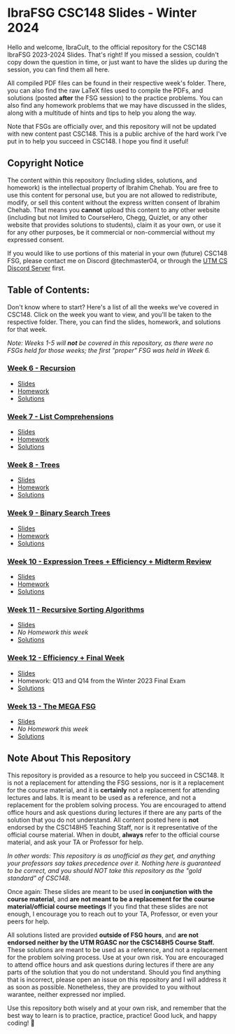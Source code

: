 # IbraFSG CSC148 Slides - Winter 2024
Hello and welcome, IbraCult, to the official repository for the CSC148 IbraFSG 2023-2024 Slides. That's right! If you missed a session, couldn't copy down the question in time, or just want to have the slides up during the session, you can find them all here. 

All compiled PDF files can be found in their respective week's folder. There, you can also find the raw LaTeX files used to compile the PDFs, and solutions (posted **after** the FSG session) to the practice problems. You can also find any homework problems that we may have discussed in the slides, along with a multitude of hints and tips to help you along the way.

Note that FSGs are officially over, and this repository will not be updated with new content past CSC148. This is a public archive of the hard work I've put in to help you succeed in CSC148. I hope you find it useful!

## Copyright Notice
The content within this repository (Including slides, solutions, and homework) is the intellectual property of Ibrahim Chehab. You are free to use this content for personal use, but you are not allowed to redistribute, modify, or sell this content without the express written consent of Ibrahim Chehab. That means you **cannot** upload this content to any other website (including but not limited to CourseHero, Chegg, Quizlet, or any other website that provides solutions to students), claim it as your own, or use it for any other purposes, be it commercial or non-commercial without my expressed consent. 

If you would like to use portions of this material in your own (future) CSC148 FSG, please contact me on Discord @techmaster04, or through the [UTM CS Discord Server](discord.gg/utmcs) first. 

## Table of Contents:
Don't know where to start? Here's a list of all the weeks we've covered in CSC148. Click on the week you want to view, and you'll be taken to the respective folder. There, you can find the slides, homework, and solutions for that week.

*Note: Weeks 1-5 will* ***not*** *be covered in this repository, as there were no FSGs held for those weeks; the first "proper" FSG was held in Week 6.*

### [Week 6 - Recursion](/Week%206%20-%20Recursion)
- [Slides](/Week%206%20-%20Recursion/slides.pdf)
- [Homework](/Week%206%20-%20Recursion/Homework.md)
- [Solutions](/Week%206%20-%20Recursion/solutions.py)

### [Week 7 - List Comprehensions](/Week%207%20-%20List%20Comprehensions)
- [Slides](/Week%207%20-%20List%20Comprehensions/slides.pdf)
- [Homework](/Week%207%20-%20List%20Comprehensions/homework.md)
- [Solutions](/Week%207%20-%20List%20Comprehensions/solutions.py)

### [Week 8 - Trees](/Week%208%20-%20Trees)
- [Slides](/Week%208%20-%20Trees/slides.pdf)
- [Homework](/Week%208%20-%20Trees/homework.md)
- [Solutions](/Week%208%20-%20Trees/solutions.md)

### [Week 9 - Binary Search Trees](/Week%209%20-%20Binary%20Search%20Trees)
- [Slides](/Week%209%20-%20Binary%20Search%20Trees/slides.pdf)
- [Homework](/Week%209%20-%20Binary%20Search%20Trees/homework.md)
- [Solutions](/Week%209%20-%20Binary%20Search%20Trees/Solutions)

### [Week 10 - Expression Trees + Efficiency + Midterm Review](/Week%2010%20-%20Expression%20Trees%20+%20Efficiency%20+%20Midterm%20Review)
- [Slides](/Week%2010%20-%20Expression%20Trees%20+%20Efficiency%20+%20Midterm%20Review/slides.pdf)
- [Homework](/Week%2010%20-%20Expression%20Trees%20+%20Efficiency%20+%20Midterm%20Review/Homework/readme.md)
- [Solutions](/Week%2010%20-%20Expression%20Trees%20+%20Efficiency%20+%20Midterm%20Review/Solutions)

### [Week 11 - Recursive Sorting Algorithms](/Week%2011%20-%20Recursive%20Sorting%20Algorithms)
- [Slides](/Week%2011%20-%20Recursive%20Sorting%20Algorithms/slides.pdf)
- *No Homework this week*
- [Solutions](/Week%2011%20-%20Recursive%20Sorting%20Algorithms/Solutions/solutions.pdf)

### [Week 12 - Efficiency + Final Week](/Week%2012%20-%20Efficiency%20+%20Final%20Week)
- [Slides](/Week%2012%20-%20Efficiency%20+%20Final%20Week/slides.pdf)
- Homework: Q13 and Q14 from the Winter 2023 Final Exam
- [Solutions](/Week%2012%20-%20Efficiency%20+%20Final%20Week/Solutions/solutions.pdf)

### [Week 13 - The MEGA FSG](/The%20MEGA%20FSG/)
- [Slides](/The%20MEGA%20FSG/slides.pdf)
- *No Homework this week*
- [Solutions](/The%20MEGA%20FSG/Solutions)


## Note About This Repository
This repository is provided as a resource to help you succeed in CSC148. It is not a replacement for attending the FSG sessions, nor is it a replacement for the course material, and it is **certainly** not a replacement for attending lectures and labs. It is meant to be used as a reference, and not a replacement for the problem solving process. You are encouraged to attend office hours and ask questions during lectures if there are any parts of the solution that you do not understand. All content posted here is **not** endorsed by the CSC148H5 Teaching Staff, nor is it representative of the official course material. When in doubt, **always** refer to the official course material, and ask your TA or Professor for help. 

*In other words: This repository is as unofficial as they get, and anything your professors say takes precedence over it. Nothing here is guaranteed to be correct, and you should NOT take this repository as the "gold standard" of CSC148*.

Once again: These slides are meant to be used **in conjunction with the course material**, and **are not meant to be a replacement for the course material/official course meetings** If you find that these slides are not enough, I encourage you to reach out to your TA, Professor, or even your peers for help.

All solutions listed are provided **outside of FSG hours**, and **are not endorsed neither by the UTM RGASC nor the CSC148H5 Course Staff.** These solutions are meant to be used as a reference, and not a replacement for the problem solving process. Use at your own risk. You are encouraged to attend office hours and ask questions during lectures if there are any parts of the solution that you do not understand. Should you find anything that is incorrect, please open an issue on this repository and I will address it as soon as possible. Nonetheless, they are provided to you without warantee, neither expressed nor implied. 

Use this repository both wisely and at your own risk, and remember that the best way to learn is to practice, practice, practice! Good luck, and happy coding! 🚀
